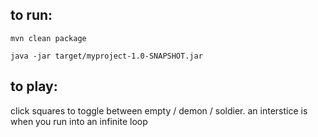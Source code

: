 ## to run:

```mvn clean package```

```java -jar target/myproject-1.0-SNAPSHOT.jar```

## to play:
click squares to toggle between empty / demon / soldier. an interstice is when you run into an infinite loop

